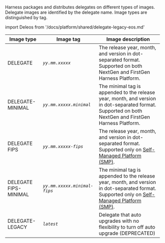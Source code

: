 Harness packages and distributes delegates on different types of images. Delegate images are identified by the delegate name. Image types are distinguished by tag.

import Deleos from '/docs/platform/shared/delegate-legacy-eos.md'

<Deleos />

| Image type            | Image tag                    | Image description                                                                                                                                                                                                                  |
|-----------------------|------------------------------|------------------------------------------------------------------------------------------------------------------------------------------------------------------------------------------------------------------------------------|
| DELEGATE              | *`yy.mm.xxxxx`*              | The release year, month, and version in dot-separated format. Supported on both NextGen and FirstGen Harness Platform.                                                                                                             |
| DELEGATE-MINIMAL      | *`yy.mm.xxxxx.minimal`*      | The minimal tag is appended to the release year, month, and version in dot-separated format. Supported on both NextGen and FirstGen Harness Platform.                                                                              |
| DELEGATE FIPS         | *`yy.mm.xxxxx-fips`*         | The release year, month, and version in dot-separated format. Supported only on [Self-Managed Platform (SMP)](https://developer.harness.io/docs/self-managed-enterprise-edition/smp-fips-overview).                                |
| DELEGATE FIPS-MINIMAL | *`yy.mm.xxxxx.minimal-fips`* | The minimal tag is appended to the release year, month, and version in dot-separated format. Supported only on [Self-Managed Platform (SMP)](https://developer.harness.io/docs/self-managed-enterprise-edition/smp-fips-overview). |
| DELEGATE-LEGACY       | *`latest`*                   | Delegate that auto upgrades with no flexibility to turn off auto upgrade (DEPRECATED)                                                                                                                                              |